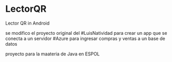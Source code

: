 # LectorQR
Lector QR in Android

se modifico el proyecto original del #LuisNatividad para crear un app que se conecta a un servidor 
#Azure para ingresar compras y ventas a un base de datos

proyecto para la maateria de Java en ESPOL
